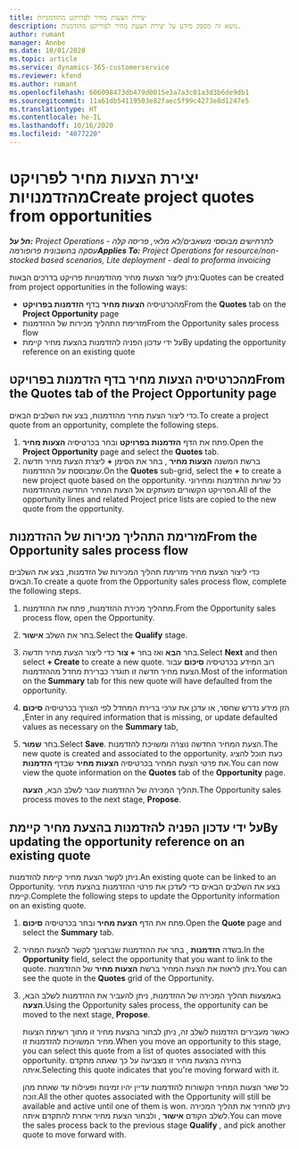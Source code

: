 ```yaml
---
title: יצירת הצעות מחיר לפרויקט מהזדמנויות
description: נושא זה מספק מידע על יצירת הצעת מחיר לפוריקט מהזדמנות.
author: rumant
manager: Annbe
ms.date: 10/01/2020
ms.topic: article
ms.service: dynamics-365-customerservice
ms.reviewer: kfend
ms.author: rumant
ms.openlocfilehash: 606098473db479d0015e3a7a3c01a3d3b6de9db1
ms.sourcegitcommit: 11a61db54119503e82faec5f99c4273e8d1247e5
ms.translationtype: HT
ms.contentlocale: he-IL
ms.lasthandoff: 10/16/2020
ms.locfileid: "4077220"
---
```

# <a name="create-project-quotes-from-opportunities"></a><span data-ttu-id="920ae-103">יצירת הצעות מחיר לפרויקט מהזדמנויות</span><span class="sxs-lookup"><span data-stu-id="920ae-103">Create project quotes from opportunities</span></span>

<span data-ttu-id="920ae-104">_**חל על:** Project Operations לתרחישים מבוססי משאבים/לא מלאי, פריסה קלה - עסקה בחשבונית פרופורמה_</span><span class="sxs-lookup"><span data-stu-id="920ae-104">_**Applies To:** Project Operations for resource/non-stocked based scenarios, Lite deployment - deal to proforma invoicing_</span></span>

<span data-ttu-id="920ae-105">ניתן ליצור הצעות מחיר מהזדמנויות פרויקט בדרכים הבאות:</span><span class="sxs-lookup"><span data-stu-id="920ae-105">Quotes can be created from project opportunities in the following ways:</span></span>

- <span data-ttu-id="920ae-106">מהכרטיסיה **הצעות מחיר** בדף **הזדמנות בפרויקט**</span><span class="sxs-lookup"><span data-stu-id="920ae-106">From the **Quotes** tab on the **Project Opportunity** page</span></span>
- <span data-ttu-id="920ae-107">מזרימת התהליך מכירות של ההזדמנות</span><span class="sxs-lookup"><span data-stu-id="920ae-107">From the Opportunity sales process flow</span></span>
- <span data-ttu-id="920ae-108">על ידי עדכון הפניה להזדמנות בהצעת מחיר קיימת</span><span class="sxs-lookup"><span data-stu-id="920ae-108">By updating the opportunity reference on an existing quote</span></span>

## <a name="from-the-quotes-tab-of-the-project-opportunity-page"></a><span data-ttu-id="920ae-109">מהכרטיסיה הצעות מחיר בדף הזדמנות בפרויקט</span><span class="sxs-lookup"><span data-stu-id="920ae-109">From the Quotes tab of the Project Opportunity page</span></span>

<span data-ttu-id="920ae-110">כדי ליצור הצעת מחיר מהזדמנות, בצע את השלבים הבאים.</span><span class="sxs-lookup"><span data-stu-id="920ae-110">To create a project quote from an opportunity, complete the following steps.</span></span>

1. <span data-ttu-id="920ae-111">פתח את הדף **הזדמנות בפרויקט** ובחר בכרטיסיה **הצעות מחיר**.</span><span class="sxs-lookup"><span data-stu-id="920ae-111">Open the **Project Opportunity** page and select the **Quotes** tab.</span></span> 
2. <span data-ttu-id="920ae-112">ברשת המשנה **הצעות מחיר** , בחר את הסימן **+** ליצרת הצעת מחיר חדשה שמבוססת על ההזדמנות.</span><span class="sxs-lookup"><span data-stu-id="920ae-112">On the **Quotes** sub-grid, select the **+** to create a new project quote based on the opportunity.</span></span> <span data-ttu-id="920ae-113">כל שורות ההזדמנות ומחירוני הפרויקט הקשורים מועתקים אל הצעת המחיר החדשה מההזדמנות.</span><span class="sxs-lookup"><span data-stu-id="920ae-113">All of the opportunity lines and related Project price lists are copied to the new quote from the opportunity.</span></span>

## <a name="from-the-opportunity-sales-process-flow"></a><span data-ttu-id="920ae-114">מזרימת התהליך מכירות של ההזדמנות</span><span class="sxs-lookup"><span data-stu-id="920ae-114">From the Opportunity sales process flow</span></span>

<span data-ttu-id="920ae-115">כדי ליצור הצעת מחיר מזרימת תהליך המכירות של הזדמנות, בצע את השלבים הבאים.</span><span class="sxs-lookup"><span data-stu-id="920ae-115">To create a quote from the Opportunity sales process flow, complete the following steps.</span></span>

1. <span data-ttu-id="920ae-116">מתהליך מכירת ההזדמנות, פתח את ההזדמנות.</span><span class="sxs-lookup"><span data-stu-id="920ae-116">From the Opportunity sales process flow, open the Opportunity.</span></span>
2. <span data-ttu-id="920ae-117">בחר את השלב **אישור**.</span><span class="sxs-lookup"><span data-stu-id="920ae-117">Select the **Qualify** stage.</span></span> 
3. <span data-ttu-id="920ae-118">בחר **הבא** ואז בחר **+ צור** כדי ליצור הצעת מחיר חדשה.</span><span class="sxs-lookup"><span data-stu-id="920ae-118">Select **Next** and then select **+ Create** to create a new quote.</span></span> <span data-ttu-id="920ae-119">רוב המידע בכרטיסיה **סיכום** עבור הצעת מחיר חדשה זו תוגדר כברירת מחדל מההזדמנות.</span><span class="sxs-lookup"><span data-stu-id="920ae-119">Most of the information on the **Summary** tab for this new quote will have defaulted from the opportunity.</span></span> 
4. <span data-ttu-id="920ae-120">הזן מידע נדרש שחסר, או עדכן את ערכי ברירת המחדל לפי הצורך בכרטיסיה **סיכום** ,</span><span class="sxs-lookup"><span data-stu-id="920ae-120">Enter in any required information that is missing, or update defaulted values as necessary on the **Summary** tab,</span></span>
5. <span data-ttu-id="920ae-121">בחר **שמור**.</span><span class="sxs-lookup"><span data-stu-id="920ae-121">Select **Save**.</span></span> <span data-ttu-id="920ae-122">הצעת המחיר החדשה נוצרה ומשויכת להזדמנות.</span><span class="sxs-lookup"><span data-stu-id="920ae-122">The new quote is created and associated to the opportunity.</span></span> <span data-ttu-id="920ae-123">כעת תוכל להציג את פרטי הצעת המחיר בכרטיסיה **הצעות מחיר** שבדף **הזדמנות**.</span><span class="sxs-lookup"><span data-stu-id="920ae-123">You can now view the quote information on the **Quotes** tab of the **Opportunity** page.</span></span> 

   <span data-ttu-id="920ae-124">תהליך המכירה של ההזדמנות עובר לשלב הבא, **הצעה**.</span><span class="sxs-lookup"><span data-stu-id="920ae-124">The Opportunity sales process moves to the next stage, **Propose**.</span></span>


## <a name="by-updating-the-opportunity-reference-on-an-existing-quote"></a><span data-ttu-id="920ae-125">על ידי עדכון הפניה להזדמנות בהצעת מחיר קיימת</span><span class="sxs-lookup"><span data-stu-id="920ae-125">By updating the opportunity reference on an existing quote</span></span>

<span data-ttu-id="920ae-126">ניתן לקשר הצעת מחיר קיימת להזדמנות.</span><span class="sxs-lookup"><span data-stu-id="920ae-126">An existing quote can be linked to an Opportunity.</span></span> <span data-ttu-id="920ae-127">בצע את השלבים הבאים כדי לעדכן את פרטי ההזדמנות בהצעת מחיר קיימת.</span><span class="sxs-lookup"><span data-stu-id="920ae-127">Complete the following steps to update the Opportunity information on an existing quote.</span></span>

1. <span data-ttu-id="920ae-128">פתח את הדף **הצעת מחיר** ובחר בכרטיסיה **סיכום**.</span><span class="sxs-lookup"><span data-stu-id="920ae-128">Open the **Quote** page and select the **Summary** tab.</span></span>
2. <span data-ttu-id="920ae-129">בשדה **הזדמנות** , בחר את ההזדמנות שברצונך לקשר להצעת המחיר.</span><span class="sxs-lookup"><span data-stu-id="920ae-129">In the **Opportunity** field, select the opportunity that you want to link to the quote.</span></span> <span data-ttu-id="920ae-130">ניתן לראות את הצעת המחיר ברשת **הצעות מחיר** של ההזדמנות.</span><span class="sxs-lookup"><span data-stu-id="920ae-130">You can see the quote in the **Quotes** grid of the Opportunity.</span></span> 
3. <span data-ttu-id="920ae-131">באמצעות תהליך המכירה של ההזדמנות, ניתן להעביר את ההזדמנות לשלב הבא, **הצעה**.</span><span class="sxs-lookup"><span data-stu-id="920ae-131">Using the Opportunity sales process, the opportunity can be moved to the next stage, **Propose**.</span></span> 

   <span data-ttu-id="920ae-132">כאשר מעבירים הזדמנות לשלב זה, ניתן לבחור בהצעת מחיר זו מתוך רשימת הצעות מחיר המשויכות להזדמנות זו.</span><span class="sxs-lookup"><span data-stu-id="920ae-132">When you move an opportunity to this stage, you can select this quote from a list of quotes associated with this opportunity.</span></span> <span data-ttu-id="920ae-133">בחירה בהצעת מחיר זו מצביעה על כך שאתה מתקדם איתה.</span><span class="sxs-lookup"><span data-stu-id="920ae-133">Selecting this quote indicates that you're moving forward with it.</span></span>

   <span data-ttu-id="920ae-134">כל שאר הצעות המחיר הקשורות להזדמנות עדיין יהיו זמינות ופעילות עד שאחת מהן זוכה.</span><span class="sxs-lookup"><span data-stu-id="920ae-134">All the other quotes associated with the Opportunity will still be available and active until one of them is won.</span></span> <span data-ttu-id="920ae-135">ניתן להחזיר את תהליך המכירה לשלב הקודם **אישור** , ולבחור הצעת מחיר אחרת להתקדם איתה.</span><span class="sxs-lookup"><span data-stu-id="920ae-135">You can move the sales process back to the previous stage **Qualify** , and pick another quote to move forward with.</span></span>
